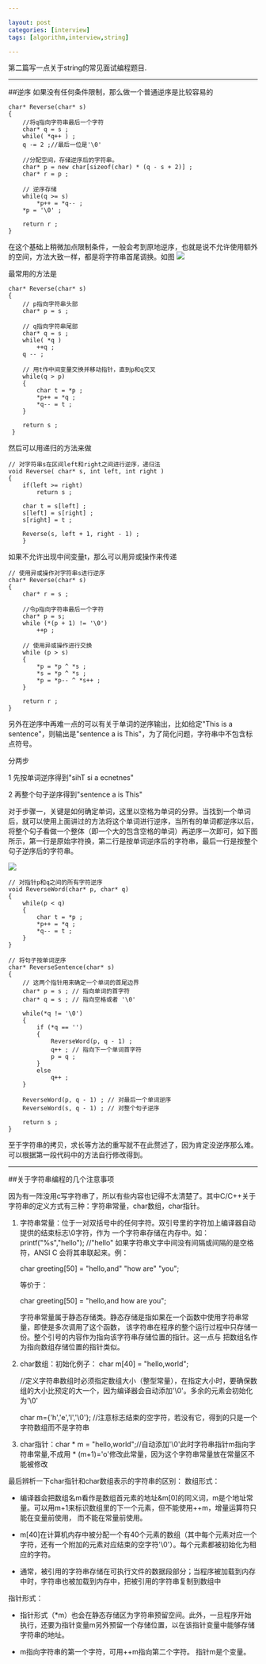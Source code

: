 ```yaml
---

layout: post
categories: [interview]
tags: [algorithm,interview,string]

---
```


第二篇写一点关于string的常见面试编程题目.

- - -
##逆序
如果没有任何条件限制，那么做一个普通逆序是比较容易的

```
char* Reverse(char* s)
{
    //将q指向字符串最后一个字符
    char* q = s ;
    while( *q++ ) ;
    q -= 2 ;//最后一位是'\0'
    
    //分配空间，存储逆序后的字符串。
    char* p = new char[sizeof(char) * (q - s + 2)] ; 
    char* r = p ;

    // 逆序存储
    while(q >= s)
        *p++ = *q-- ;
    *p = '\0' ;

    return r ;
}
```
在这个基础上稍微加点限制条件，一般会考到原地逆序，也就是说不允许使用额外的空间，方法大致一样，都是将字符串首尾调换。如图
![](http://pic002.cnblogs.com/images/2011/64257/2011030921173395.png)

最常用的方法是

```
char* Reverse(char* s)
{
    // p指向字符串头部
    char* p = s ;

    // q指向字符串尾部
    char* q = s ;
    while( *q )
        ++q ;
    q -- ;

    // 用t作中间变量交换并移动指针，直到p和q交叉
    while(q > p)
    {
        char t = *p ;
        *p++ = *q ;
        *q-- = t ;
    }

    return s ;
 }
```

然后可以用递归的方法来做


```
// 对字符串s在区间left和right之间进行逆序，递归法
void Reverse( char* s, int left, int right )
{
    if(left >= right)
        return s ;

    char t = s[left] ;
    s[left] = s[right] ;
    s[right] = t ;

    Reverse(s, left + 1, right - 1) ;
    }

```

如果不允许出现中间变量t，那么可以用异或操作来传递

```
// 使用异或操作对字符串s进行逆序
char* Reverse(char* s)
{
    char* r = s ;

    //令p指向字符串最后一个字符
    char* p = s;
    while (*(p + 1) != '\0')
        ++p ;

    // 使用异或操作进行交换
    while (p > s)
    {
        *p = *p ^ *s ;
        *s = *p ^ *s ;
        *p = *p-- ^ *s++ ;
    }

    return r ;
}
```
另外在逆序中再难一点的可以有关于单词的逆序输出，比如给定"This is a sentence"，则输出是"sentence a is This"，为了简化问题，字符串中不包含标点符号。

分两步

1 先按单词逆序得到"sihT si a ecnetnes"

2 再整个句子逆序得到"sentence a is This"

对于步骤一，关键是如何确定单词，这里以空格为单词的分界。当找到一个单词后，就可以使用上面讲过的方法将这个单词进行逆序，当所有的单词都逆序以后，将整个句子看做一个整体（即一个大的包含空格的单词）再逆序一次即可，如下图所示，第一行是原始字符换，第二行是按单词逆序后的字符串，最后一行是按整个句子逆序后的字符串。

![](http://pic002.cnblogs.com/images/2011/64257/2011030921192821.png)

```
// 对指针p和q之间的所有字符逆序
void ReverseWord(char* p, char* q)
{
    while(p < q)
    {
        char t = *p ;
        *p++ = *q ;
        *q-- = t ;
    }
}

// 将句子按单词逆序
char* ReverseSentence(char* s)
{
    // 这两个指针用来确定一个单词的首尾边界
    char* p = s ; // 指向单词的首字符
    char* q = s ; // 指向空格或者 '\0'

    while(*q != '\0')
    {
        if (*q == '')
        {
            ReverseWord(p, q - 1) ;
            q++ ; // 指向下一个单词首字符
            p = q ;
        }
        else
            q++ ;
    }

    ReverseWord(p, q - 1) ; // 对最后一个单词逆序
    ReverseWord(s, q - 1) ; // 对整个句子逆序

    return s ;
}
```


至于字符串的拷贝，求长等方法的重写就不在此赘述了，因为肯定没逆序那么难。可以根据第一段代码中的方法自行修改得到。

- - -
##关于字符串编程的几个注意事项

因为有一阵没用c写字符串了，所以有些内容也记得不太清楚了。其中C/C++关于字符串的定义方式有三种：字符串常量，char数组，char指针。

1. 字符串常量：位于一对双括号中的任何字符。双引号里的字符加上编译器自动提供的结束标志\0字符，作为
一个字符串存储在内存中。如：printf("%s","hello"); //"hello"
    如果字符串文字中间没有间隔或间隔的是空格符，ANSI  C 会将其串联起来。例：
    
     char greeting[50] = "hello,and" "how are" "you";
     
   等价于：
   
     char greeting[50] = "hello,and how are you";
   
   字符串常量属于静态存储类。静态存储是指如果在一个函数中使用字符串常量，即使是多次调用了这个函数，
该字符串在程序的整个运行过程中只存储一份。整个引号的内容作为指向该字符串存储位置的指针。这一点与
把数组名作为指向数组存储位置的指针类似。
2. char数组：初始化例子：
      char m[40] = "hello,world";  
      
      //定义字符串数组时必须指定数组大小（整型常量），在指定大小时，要确保数组的大小比预定的大一个，因为编译器会自动添加'\0'。多余的元素会初始化为'\0'

      char m={'h','e','l','\0'};  //注意标志结束的空字符，若没有它，得到的只是一个字符数组而不是字符串
3. char指针：char * m = "hello,world";//自动添加'\0'此时字符串指针m指向字符串常量,不成用 * (m+1)='o'修改此常量，因为这个字符串常量放在常量区不能被修改

最后辨析一下char指针和char数组表示的字符串的区别：
数组形式：

- 编译器会把数组名m看作是数组首元素的地址&m[0]的同义词，m是个地址常量。可以用m+1来标识数组里的下一个元素，但不能使用++m，增量运算符只能在变量前使用， 而不能在常量前使用。

- m[40]在计算机内存中被分配一个有40个元素的数组（其中每个元素对应一个字符，还有一个附加的元素对应结束的空字符'\0'）。每个元素都被初始化为相应的字符。  

- 通常，被引用的字符串存储在可执行文件的数据段部分；当程序被加载到内存中时，字符串也被加载到内存中，把被引用的字符串复制到数组中
    
指针形式：

- 指针形式（*m）也会在静态存储区为字符串预留空间。此外，一旦程序开始执行，还要为指针变量m另外预留一个存储位置，以在该指针变量中能够存储字符串的地址。

- m指向字符串的第一个字符，可用++m指向第二个字符。  指针m是个变量。    





